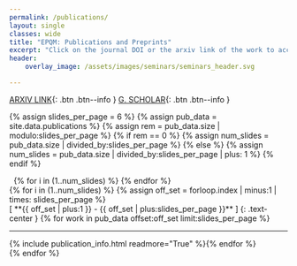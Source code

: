 ```yaml
---
permalink: /publications/
layout: single
classes: wide
title: "EPQM: Publications and Preprints"
excerpt: "Click on the journal DOI or the arxiv link of the work to access the manuscript."
header:
    overlay_image: /assets/images/seminars/seminars_header.svg

---
```


<span class="pub__external__links">[ARXIV LINK](https://arxiv.org/search/?searchtype=author&query=Lal%2C+Siddhartha){: .btn .btn--info } [G. SCHOLAR](https://scholar.google.co.in/citations?user=QRSxh6kAAAAJ&hl=en){: .btn .btn--info }</span>

{% assign slides_per_page = 6 %}
{% assign pub_data = site.data.publications %}
{% assign rem = pub_data.size | modulo:slides_per_page %}
{% if rem == 0 %}
{% assign num_slides = pub_data.size | divided_by:slides_per_page %}
{% else %}
{% assign num_slides = pub_data.size | divided_by:slides_per_page | plus: 1 %}
{% endif %}

<div class="slider__dots">
<a class="slide__arrow" id="slide__prev__1"><i class="fas fa-chevron-left" onclick="switch_slide(-1)"></i></a>&nbsp;
{% for i in (1..num_slides) %}
<a class="slider__dot" id="slider__dot__{{ forloop.index }}" onclick="show_slide()"></a>
{% endfor %}
&nbsp;<a class="slide__arrow" id="slide__next__1"><i class="fas fa-chevron-right" onclick="switch_slide(1)"></i></a>
</div>
{% for i in (1..num_slides) %}
{% assign off_set = forloop.index | minus:1 | times: slides_per_page %}
<div class="pub_slide" id="pub_slide_{{ forloop.index }}" markdown=1>
[ **{{ off_set | plus:1 }} - {{ off_set | plus:slides_per_page }}** ]
{: .text-center }
{% for work in pub_data offset:off_set limit:slides_per_page %}<hr>{% include publication_info.html readmore="True" %}{% endfor %}
</div>
{% endfor %}
